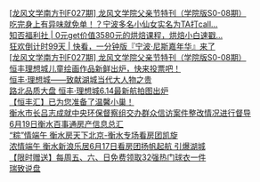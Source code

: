   
[[龙风文学南方刊F027期] 龙风文学院父亲节特刊（学院版S0-08期）](http://www.dianyue.me/archives/574/2hq9cib4ia6y4cr6/)  
[吃完身上有异味就免单！？宁波多名小仙女实名为TA打call…](http://www.dianyue.me/archives/286/qz23tvx6ukiubuva/)  
[知否福利社 | 0元get价值3580元的烘焙课程，烘焙小白速戳…](http://www.dianyue.me/archives/286/tq14upmmgjzxns2x/)  
[狂欢倒计时99天 | 快看，一分钟版『宁波·尼斯嘉年华』来了](http://www.dianyue.me/archives/286/q20lg3inmkzzyqa4/)  
[[龙风文学南方刊F027期] 龙风文学院父亲节特刊（学院版S0-08期）](http://www.dianyue.me/archives/564/dnzi88ro43vv48j5/)  
[恒丰理想城儿童绘画作品新鲜出炉，快来投票吧！](http://www.dianyue.me/archives/809/r5dz0yd073zmc1ax/)  
[恒丰·理想城——致献湖城当代大人物之贵](http://www.dianyue.me/archives/872/mi3srxpkxjd28rlv/)  
[路北品质大盘 恒丰·理想城6.14最新航拍图出炉](http://www.dianyue.me/archives/117/thuxt7acfcqt6s0n/)  
[【恒丰汇】已为您准备了温馨小巢！](http://www.dianyue.me/archives/472/fqva2luwj07xl8vl/)  
[衡水市长吕志成就中央环保督察组交办群众信访案件整改情况进行督导](http://www.dianyue.me/archives/841/egj42h77dfcptt9g/)  
[6月19日衡水百事通房产信息总汇](http://www.dianyue.me/archives/137/jv618rbfzqzkxzsv/)  
[“粽”情端午 衡水房天下北京-衡水专场看房团凯旋](http://www.dianyue.me/archives/099/mw5aqiswlf068p8e/)  
[浓情端午 衡水新浪乐居6月17日看房团扬帆起航 引爆湖城](http://www.dianyue.me/archives/890/qsyeb6cxmb82xwj9/)  
[【限时赠送】每周五、六、日免费领取32强热门球衣一件](http://www.dianyue.me/archives/653/rwtn1m98uei18mys/)  
[瑞致说盘](http://www.dianyue.me/archives/423/wdgks0t9pi0prkpy/)